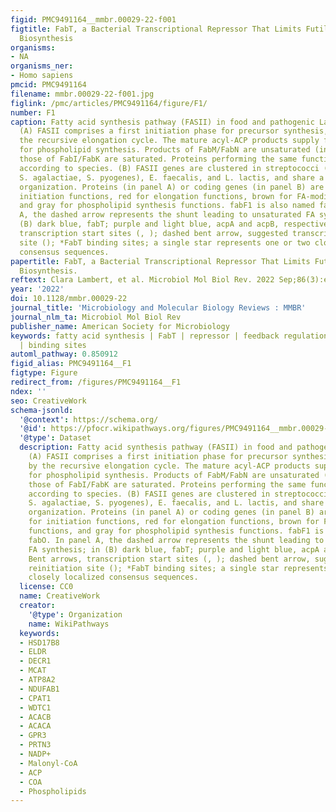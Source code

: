 ```yaml
---
figid: PMC9491164__mmbr.00029-22-f001
figtitle: FabT, a Bacterial Transcriptional Repressor That Limits Futile Fatty Acid
  Biosynthesis
organisms:
- NA
organisms_ner:
- Homo sapiens
pmcid: PMC9491164
filename: mmbr.00029-22-f001.jpg
figlink: /pmc/articles/PMC9491164/figure/F1/
number: F1
caption: Fatty acid synthesis pathway (FASII) in food and pathogenic Lactobacillales.
  (A) FASII comprises a first initiation phase for precursor synthesis, followed by
  the recursive elongation cycle. The mature acyl-ACP products supply fatty acids
  for phospholipid synthesis. Products of FabM/FabN are unsaturated (in gold), while
  those of FabI/FabK are saturated. Proteins performing the same functions may vary
  according to species. (B) FASII genes are clustered in streptococci (S. pneumoniae,
  S. agalactiae, S. pyogenes), E. faecalis, and L. lactis, and share a similar genetic
  organization. Proteins (in panel A) or coding genes (in panel B) are in green for
  initiation functions, red for elongation functions, brown for FA-modifying functions,
  and gray for phospholipid synthesis functions. fabF1 is also named fabO. In panel
  A, the dashed arrow represents the shunt leading to unsaturated FA synthesis; in
  (B) dark blue, fabT; purple and light blue, acpA and acpB, respectively. Bent arrows,
  transcription start sites (, ); dashed bent arrow, suggested transcription reinitiation
  site (); *FabT binding sites; a single star represents one or two closely localized
  consensus sequences.
papertitle: FabT, a Bacterial Transcriptional Repressor That Limits Futile Fatty Acid
  Biosynthesis.
reftext: Clara Lambert, et al. Microbiol Mol Biol Rev. 2022 Sep;86(3):e00029-22.
year: '2022'
doi: 10.1128/mmbr.00029-22
journal_title: 'Microbiology and Molecular Biology Reviews : MMBR'
journal_nlm_ta: Microbiol Mol Biol Rev
publisher_name: American Society for Microbiology
keywords: fatty acid synthesis | FabT | repressor | feedback regulation | acyl-ACP
  | binding sites
automl_pathway: 0.850912
figid_alias: PMC9491164__F1
figtype: Figure
redirect_from: /figures/PMC9491164__F1
ndex: ''
seo: CreativeWork
schema-jsonld:
  '@context': https://schema.org/
  '@id': https://pfocr.wikipathways.org/figures/PMC9491164__mmbr.00029-22-f001.html
  '@type': Dataset
  description: Fatty acid synthesis pathway (FASII) in food and pathogenic Lactobacillales.
    (A) FASII comprises a first initiation phase for precursor synthesis, followed
    by the recursive elongation cycle. The mature acyl-ACP products supply fatty acids
    for phospholipid synthesis. Products of FabM/FabN are unsaturated (in gold), while
    those of FabI/FabK are saturated. Proteins performing the same functions may vary
    according to species. (B) FASII genes are clustered in streptococci (S. pneumoniae,
    S. agalactiae, S. pyogenes), E. faecalis, and L. lactis, and share a similar genetic
    organization. Proteins (in panel A) or coding genes (in panel B) are in green
    for initiation functions, red for elongation functions, brown for FA-modifying
    functions, and gray for phospholipid synthesis functions. fabF1 is also named
    fabO. In panel A, the dashed arrow represents the shunt leading to unsaturated
    FA synthesis; in (B) dark blue, fabT; purple and light blue, acpA and acpB, respectively.
    Bent arrows, transcription start sites (, ); dashed bent arrow, suggested transcription
    reinitiation site (); *FabT binding sites; a single star represents one or two
    closely localized consensus sequences.
  license: CC0
  name: CreativeWork
  creator:
    '@type': Organization
    name: WikiPathways
  keywords:
  - HSD17B8
  - ELDR
  - DECR1
  - MCAT
  - ATP8A2
  - NDUFAB1
  - CPAT1
  - WDTC1
  - ACACB
  - ACACA
  - GPR3
  - PRTN3
  - NADP+
  - Malonyl-CoA
  - ACP
  - COA
  - Phospholipids
---
```

